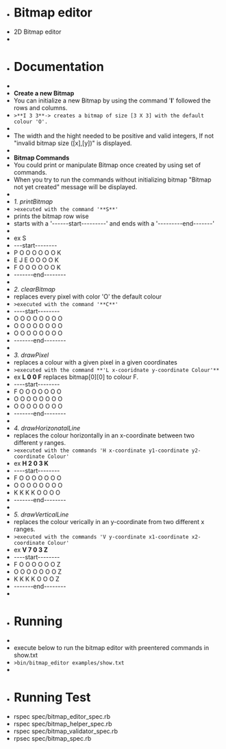- # Bitmap editor
- 2D Bitmap editor
- 
- # Documentation
- 
- **Create a new Bitmap**
-   You can initialize a new Bitmap by using the command '**I**' followed the rows and columns.
-   `>**I 3 3**-> creates a bitmap of size [3 X 3] with the default colour 'O'.`
-   
-   The width and the hight needed to be positive and valid integers, If not "invalid bitmap size ([x],[y])" is displayed.
- 
- **Bitmap Commands**
-   You could print or manipulate Bitmap once created by using set of commands.
-   When you try to run the commands without initializing bitmap "Bitmap not yet created" message will be displayed.
-   
-   _1. printBitmap_
-   `>executed with the command '**S**'`
-   prints the bitmap row wise
-   starts with a '------start---------' and ends with a '---------end-------'
-   
-   ex S
-   ---start--------
-   P	O	O	O	O	O	O	K	
-   E	J	E	O	O	O	O	K	
-   F	O	O	O	O	O	O	K
-   -------end--------
-   
-   _2. clearBitmap_
-   replaces every pixel with color 'O' the default colour
-   `>executed with the command '**C**'`
-   ----start--------
-   O	O	O	O	O	O	O	O	
-   O	O	O	O	O	O	O	O	
-   O	O	O	O	O	O	O	O
-   -------end--------
-   
-   _3. drawPixel_
-   replaces a colour with a given pixel in a given coordinates
-   `>executed with the command **'L x-cooridnate y-coordinate Colour'**`
-   ex **L 0 0 F** replaces bitmap[0][0] to colour F.
-   ----start--------
-   F	O	O	O	O	O	O	O	
-   O	O	O	O	O	O	O	O	
-   O	O	O	O	O	O	O	O
-   -------end--------
-  
-   _4. drawHorizonatalLine_
-   replaces the colour horizontally in an x-coordinate between two different y ranges.
-   `>executed with the commands 'H x-coordinate y1-coordinate y2-coordinate Colour'`
-   ex **H 2 0 3 K**
-   ----start--------
-   F	O	O	O	O	O	O	O	
-   O	O	O	O	O	O	O	O	
-   K	K	K	K	O	O	O	O
-   -------end--------
-  
-   _5. drawVerticalLine_
-   replaces the colour verically in an y-coordinate from two different x ranges.
-   `>executed with the commands 'V y-coordinate x1-coordinate x2-coordinate Colour'`
-   ex **V 7 0 3 Z**
-   ----start--------
-   F	O	O	O	O	O	O	Z	
-   O	O	O	O	O	O	O	Z	
-   K	K	K	K	O	O	O	Z
-   -------end--------
- 
- # Running
- 
- execute below to run the bitmap editor with preentered commands in show.txt
- `>bin/bitmap_editor examples/show.txt`
- 
- # Running Test
- rspec spec/bitmap_editor_spec.rb
- rspec spec/bitmap_helper_spec.rb
- rspec spec/bitmap_validator_spec.rb
- rpsec spec/bitmap_spec.rb
